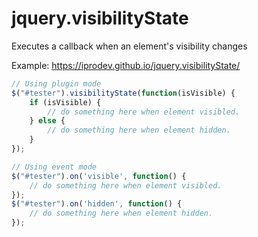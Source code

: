 # jquery.visibilityState
Executes a callback when an element's visibility changes

Example: https://iprodev.github.io/jquery.visibilityState/

``` JavaScript
// Using plugin mode
$("#tester").visibilityState(function(isVisible) {
	if (isVisible) {
    	// do something here when element visibled.
	} else {
    	// do something here when element hidden.
	}
});

// Using event mode
$("#tester").on('visible', function() {
    // do something here when element visibled.
});
$("#tester").on('hidden', function() {
    // do something here when element hidden.
});
```
